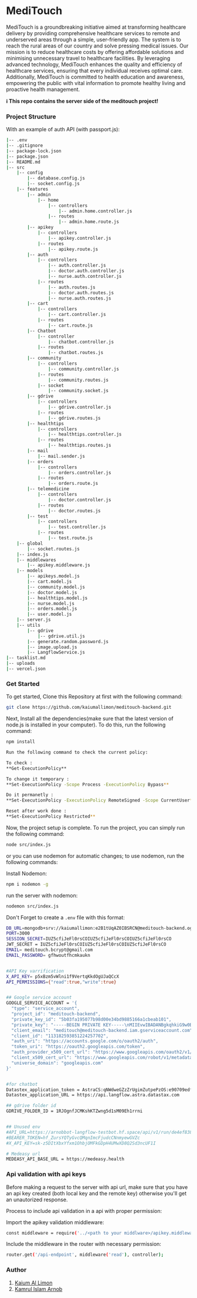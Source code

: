# MediTouch

MediTouch is a groundbreaking initiative aimed at transforming healthcare delivery by providing comprehensive healthcare services to remote and underserved areas through a simple, user-friendly app. The system is to reach the rural areas of our country and solve pressing medical issues. Our mission is to reduce healthcare costs by offering affordable solutions and minimising unnecessary travel to healthcare facilities. By leveraging advanced technology, MediTouch enhances the quality and efficiency of healthcare services, ensuring that every individual receives optimal care. Additionally, MediTouch is committed to health education and awareness, empowering the public with vital information to promote healthy living and proactive health management.

**ℹ️ This repo contains the server side of the meditouch project!**

### Project Structure
With an example of auth API (with passport.js):
```bash
|-- .env
|-- .gitignore
|-- package-lock.json
|-- package.json
|-- README.md
|-- src
    |-- config
        |-- database.config.js
        |-- socket.config.js
    |-- features
        |-- admin
            |-- home
                |-- controllers
                    |-- admin.home.controller.js
                |-- routes
                    |-- admin.home.route.js
        |-- apikey
            |-- controllers
                |-- apikey.controller.js
            |-- routes
                |-- apikey.route.js
        |-- auth
            |-- controllers
                |-- auth.controller.js
                |-- doctor.auth.controller.js
                |-- nurse.auth.controller.js
            |-- routes
                |-- auth.routes.js
                |-- doctor.auth.routes.js
                |-- nurse.auth.routes.js
        |-- cart
            |-- controllers
                |-- cart.controller.js
            |-- routes
                |-- cart.route.js
        |-- Chatbot
            |-- controller
                |-- chatbot.controller.js
            |-- routes
                |-- chatbot.routes.js
        |-- community
            |-- controllers
                |-- community.controller.js
            |-- routes
                |-- community.routes.js
            |-- socket
                |-- community.socket.js
        |-- gdrive
            |-- controllers
                |-- gdrive.controller.js
            |-- routes
                |-- gdrive.routes.js
        |-- healthtips
            |-- controllers
                |-- healthtips.controller.js
            |-- routes
                |-- healthtips.routes.js
        |-- mail
            |-- mail.sender.js
        |-- orders
            |-- controllers
                |-- orders.controller.js
            |-- routes
                |-- orders.route.js
        |-- telemedicine
            |-- controllers
                |-- doctor.controller.js
            |-- routes
                |-- doctor.routes.js
        |-- test
            |-- controllers
                |-- test.controller.js
            |-- routes
                |-- test.route.js
    |-- global
        |-- socket.routes.js
    |-- index.js
    |-- middlewares
        |-- apikey.middleware.js
    |-- models
        |-- apikeys.model.js
        |-- cart.model.js
        |-- community.model.js
        |-- doctor.model.js
        |-- healthtips.model.js
        |-- nurse.model.js
        |-- orders.model.js
        |-- user.model.js
    |-- server.js
    |-- utils
        |-- gdrive
            |-- gdrive.util.js
        |-- generate.random.password.js
        |-- image.upload.js
        |-- LangflowService.js
|-- tasklist.md
|-- uploads
|-- vercel.json


```



### Get Started

To get started, Clone this Repository at first with the following command:

```bash
git clone https://github.com/kaiumallimon/meditouch-backend.git
```

Next, Install all the dependencies(make sure that the latest version of node.js is installed in your computer). To do this, run the following command:

```bash
npm install
```
```bash
Run the following command to check the current policy:

To check : 
**Get-ExecutionPolicy**

To change it temporary : 
**Set-ExecutionPolicy -Scope Process -ExecutionPolicy Bypass**

Do it permanetly :
**Set-ExecutionPolicy -ExecutionPolicy RemoteSigned -Scope CurrentUser**

Reset after work done :
**Set-ExecutionPolicy Restricted**
```

Now, the project setup is complete. To run the project, you can simply run the following command:

```bash
node src/index.js
```

or you can use nodemon for automatic changes; to use nodemon, run the following commands:

Install Nodemon:
```bash
npm i nodemon -g
```

run the server with nodemon:
```bash
nodemon src/index.js
```

Don't Forget to create a `.env` file with this format:

```bash
DB_URL=mongodb+srv://kaiumallimon:e2B1tUqAZ0IBSRCN@meditouch-backend.ogsmo.mongodb.net/meditouch?retryWrites=true
PORT=3000
SESSION_SECRET=IUZ5cfiJeFl0rsCOIUZ5cfiJeFl0rsCOIUZ5cfiJeFl0rsCO	
JWT_SECRET = IUZ5cfiJeFl0rsCOIUZ5cfiJeFl0rsCOIUZ5cfiJeFl0rsCO	
EMAIL= meditouch.bcrypt@gmail.com
EMAIL_PASSWORD= gfhwoutfhcmkaukn


#API Key varrification
X_API_KEY= p5xBzm5vWlni1f9VertqKkdOgUJaQCcX
API_PERMISSIONS={"read":true,"write":true}


## Google service account
GOOGLE_SERVICE_ACCOUNT = '{
  "type": "service_account",
  "project_id": "meditouch-backend",
  "private_key_id": "5b03fa195077b98d00e34bd9885166a1cbeab101",
  "private_key": "-----BEGIN PRIVATE KEY-----\nMIIEvwIBADANBgkqhkiG9w0BAQEFAASCBKkwggSlAgEAAoIBAQCW3HkU59Bz6/BI\nIf9JpGTr6INJ64KKSc2ipNYlXHyDo0e7nc1LcRwOJDvscbddKzwrWDYaP/6fsYYO\nZhpXhYk7IubWHap+IK5xqCZYG8F+SSVr1EJ4mSczlalr1QnzWutbdwAtTO4hk2ap\nEL/2o25X8NBdKa8m5somc/qZA/MpBgF6zRC+SS1lJINzZZBgb5LNj+lwzwO95CUS\nKzrAa9f1SLFwObzD3nNmP1wpz21NWlz8T2Q4wWTnFPu6ECc3riPIKORQzLm+EocU\nOSHuaya2TsbHUGEoyqA+FM1xJzUf0vJNqV9WKmCbMTeLlQRHS7uVPRDgqKzQFgi4\nVwKC1N6hAgMBAAECggEABn1plWVQ6bZmrykMlcXFXwNbp9xtJeHS6izz1sZJx6fz\nOAur1JOtxKCjwKI2ZIMC+E0NLB1AqOy20FEYJQJmSu2kxzqeJlrlkOzOPtAYMi9C\nCtzQweYPclVSj9mpr0G5X5qY9ASb4e84uraGa5J69rwyBS/74aKKuRNtiROgbE1N\nmMQgM8zpyq1igM+jmxziyq1PkK8YUSihdg6ACumHoDNVDBvZ/7tlDXY5CbosW6uu\nJ9R5q0bosb5Zh0hpwI23hRNf/6Tse6V0X4BR3b64lmYoZaGdvC6Nl1gzmLGo4LgI\nAicwaGCj4V/fAWsS8lE2UvkKMvuIkyVDpKr40/6imQKBgQDG6D8zK3AqoxoLoxuS\nlznjuOCaIvWqKl2B3bYjYhemhRhrHppm1vxifdI34jgMEfCLiv1ji9Lf3j2o4de1\nhKBH3wDTsChMm2U5LoBHRiW6kkZkJKKYvJLe+FNUVePHZUG8Bjh0uawW2k6kNCwZ\no4YA1V8Qo8LEBK5XWfEFLmvxOwKBgQDCKctXUKSQgZYDgl5LBSeWiyQuArn2dVqx\nnDeEzrg1J8NSDYAHkjJx7WU6E5p1lfgmejjdpgnxwW/Qup/dLmky4yST1YaxPtTF\nXbLrLWS/whS4+gde7fo2S3b9p/PN4jH8ZDUOuqpVb22mK/BcA/J3epzw669odeJy\nDlDoqQZx0wKBgQCIaas+WqIYe7dXF8vHIzOue5J940/8HgX3FKjfZ1y09T6j6F8X\n/IUmvwe3D8xEauE/sljJNpGuuuoqsoiPkp+h6szUYVGiCEjJiJytROyHId5ou79P\nZLSNel0bz7Phgg4s908srlHZcmrQrn84Li+uzqbd8JGYgWVXvvVPCmE5FQKBgQCL\nyWlDGKUSAKnPJvnaCwEAanaGxaG65ayA+JYkAGwwoMsHdP669K9qxF4/nMN0ap84\nnH/6W8MHEZv9646SwAou/8diw7TwQOsQmS/qD0lcoU8oCaJq3uxoUJZ/cn6duH8C\nVea5Dvz4+3s2yqWGqbTT/iulbBliHJUGRnZLuv0PzwKBgQCnBbn08kPabVHzDkPX\nPQfVlBM/Ye6vQE1Y1gIas38oiN8/Js8sGPzo+EbCdkGJRv/tiNchhzxJNgegMfBv\nD5pJJjbhbFFzKlYrSUSHPEtQqCCxj5jpX6uKCN56rEJxaUfoUxlLPqCcSid1YIBr\nhOBNm50j7hYlg3xBkpJb7Dq+Zw==\n-----END PRIVATE KEY-----\n",
  "client_email": "meditouch@meditouch-backend.iam.gserviceaccount.com",
  "client_id": "113182593851224257702",
  "auth_uri": "https://accounts.google.com/o/oauth2/auth",
  "token_uri": "https://oauth2.googleapis.com/token",
  "auth_provider_x509_cert_url": "https://www.googleapis.com/oauth2/v1/certs",
  "client_x509_cert_url": "https://www.googleapis.com/robot/v1/metadata/x509/meditouch%40meditouch-backend.iam.gserviceaccount.com",
  "universe_domain": "googleapis.com"
}'


#for chatbot
Datastex_application_token = AstraCS:qNWdweGZzZrUgimZutpePzOS:e90709edfd3580ffddbbbab05761d268f34ae074e5c7f36f41478554ca1018a4
Datastex_application_URL = https://api.langflow.astra.datastax.com

## gdrive folder id
GDRIVE_FOLDER_ID = 1RJOgnfJCMKshKTZwng5d1sM09Eh1rrni


## Unused env
#API_URL=https://arnobbot-langflow-testbot.hf.space/api/v1/run/de4ef838-7fa6-4b19-b668-0bd8d206ef6c?stream=false
#BEARER_TOKEN=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
#X_API_KEY=sk-z5DItXbxYfxm1OhbjOMFkGDpH4UMwXD8Q2Sd3ncUF1I

# Medeasy url
MEDEASY_API_BASE_URL = https://medeasy.health
```

### Api validation with api keys
Before making a request to the server with api url, make sure that you have an api key created (both local key and the remote key) otherwise you'll get an unautorized response.

Process to include api validation in a api with proper permission:

Import the apikey validation middleware:

```bash
const middleware = require('../<path to your middlware>/apikey.middleware');
```
Include the middleware in the router with necessary permission:
```bash
router.get('/api-endpoint', middleware('read'), controller);
```


### Author
1. [Kaium Al Limon](https://github.com/kaiumallimon)  
2. [Kamrul Islam Arnob](https://github.com/KamrulIslamArnob)
